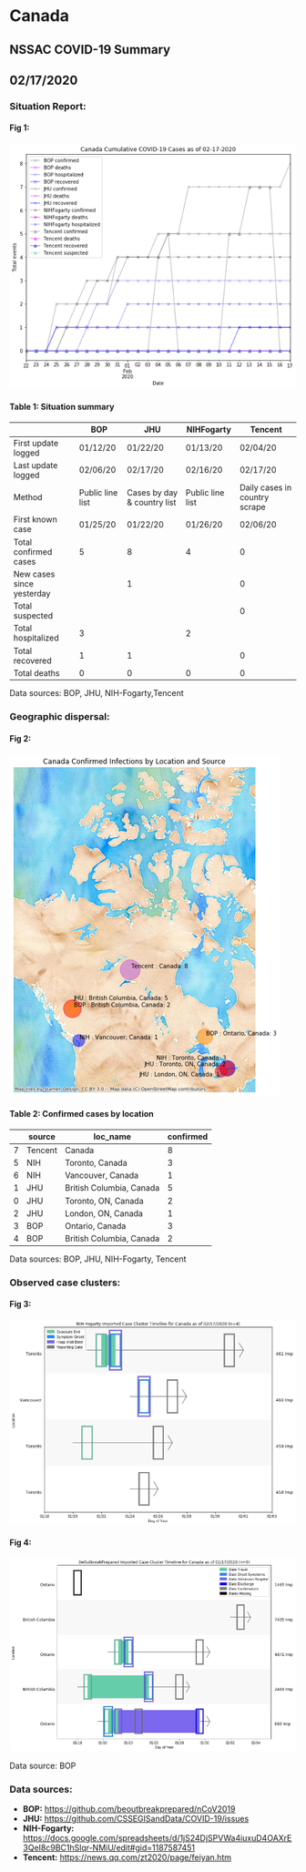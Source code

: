 # Canada
## NSSAC COVID-19 Summary
## 02/17/2020



### Situation Report:
#### Fig 1:
![Canada cases](../merged_histories/Canada_merged_histories.png)

#### Table 1: Situation summary


|                           | BOP              | JHU                         | NIHFogarty       | Tencent                       |
|---------------------------|------------------|-----------------------------|------------------|-------------------------------|
| First update logged       | 01/12/20         | 01/22/20                    | 01/13/20         | 02/04/20                      |
| Last update logged        | 02/06/20         | 02/17/20                    | 02/16/20         | 02/17/20                      |
| Method                    | Public line list | Cases by day & country list | Public line list | Daily cases in country scrape |
| First known case          | 01/25/20         | 01/22/20                    | 01/26/20         | 02/06/20                      |
| Total confirmed cases     | 5                | 8                           | 4                | 0                             |
| New cases since yesterday |                  | 1                           |                  | 0                             |
| Total suspected           |                  |                             |                  | 0                             |
| Total hospitalized        | 3                |                             | 2                |                               |
| Total recovered           | 1                | 1                           |                  | 0                             |
| Total deaths              | 0                | 0                           | 0                | 0                             |

Data sources: BOP, JHU, NIH-Fogarty,Tencent


### Geographic dispersal:
#### Fig 2:
![Canada mapped](../case_locs/Canada_case_locs.png)

#### Table 2: Confirmed cases by location


|    | source   | loc_name                 |   confirmed |
|----|----------|--------------------------|-------------|
|  7 | Tencent  | Canada                   |           8 |
|  5 | NIH      | Toronto, Canada          |           3 |
|  6 | NIH      | Vancouver, Canada        |           1 |
|  1 | JHU      | British Columbia, Canada |           5 |
|  0 | JHU      | Toronto, ON, Canada      |           2 |
|  2 | JHU      | London, ON, Canada       |           1 |
|  3 | BOP      | Ontario, Canada          |           3 |
|  4 | BOP      | British Columbia, Canada |           2 |

Data sources: BOP, JHU, NIH-Fogarty, Tencent


### Observed case clusters:
#### Fig 3:
![Canada cases](../cluster_analysis/Canada_imported_cases_NIHFogarty.png)


#### Fig 4:
![Canada cases](../cluster_analysis/Canada_imported_cases_BOP.png)



Data source: BOP


### Data sources:
* **BOP:** https://github.com/beoutbreakprepared/nCoV2019
* **JHU:** https://github.com/CSSEGISandData/COVID-19/issues
* **NIH-Fogarty:** https://docs.google.com/spreadsheets/d/1jS24DjSPVWa4iuxuD4OAXrE3QeI8c9BC1hSlqr-NMiU/edit#gid=1187587451
* **Tencent:** https://news.qq.com/zt2020/page/feiyan.htm